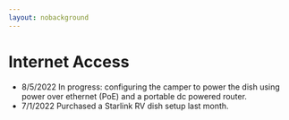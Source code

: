 ```yaml
---
layout: nobackground
---
```


# Internet Access

* 8/5/2022 In progress: configuring the camper to power the dish using power over ethernet (PoE) and a portable dc powered router.
* 7/1/2022 Purchased a Starlink RV dish setup last month. 